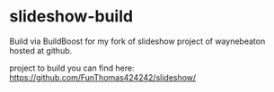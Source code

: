 slideshow-build
===============
Build via BuildBoost for my fork of slideshow project of waynebeaton hosted at github.

project to build you can find here: https://github.com/FunThomas424242/slideshow/

